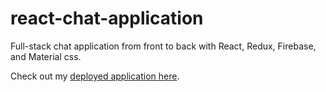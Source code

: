 # react-chat-application

Full-stack chat application from front to back with React, Redux, Firebase, and Material css.

Check out my [deployed application here](https://react-chat-app-fe155.web.app).
